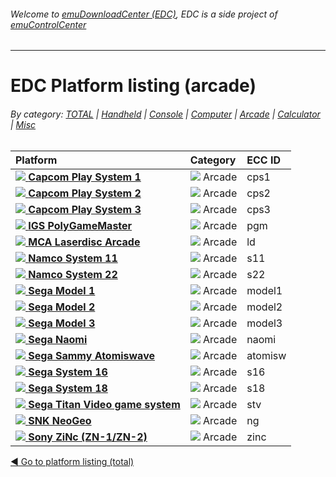###### Welcome to [emuDownloadCenter (EDC)](https://github.com/PhoenixInteractiveNL/emuDownloadCenter/wiki/), EDC is a side project of [emuControlCenter](https://github.com/PhoenixInteractiveNL/emuControlCenter/wiki/)
***
# EDC Platform listing (arcade)

###### By category: [TOTAL](https://github.com/PhoenixInteractiveNL/emuDownloadCenter/wiki/EDC-Platform-List) | [Handheld](https://github.com/PhoenixInteractiveNL/emuDownloadCenter/wiki/EDC-Platform-List-Handheld) | [Console](https://github.com/PhoenixInteractiveNL/emuDownloadCenter/wiki/EDC-Platform-List-Console) | [Computer](https://github.com/PhoenixInteractiveNL/emuDownloadCenter/wiki/EDC-Platform-List-Computer) | [Arcade](https://github.com/PhoenixInteractiveNL/emuDownloadCenter/wiki/EDC-Platform-List-Arcade) | [Calculator](https://github.com/PhoenixInteractiveNL/emuDownloadCenter/wiki/EDC-Platform-List-Calculator) | [Misc](https://github.com/PhoenixInteractiveNL/emuDownloadCenter/wiki/EDC-Platform-List-Misc)

| Platform | Category | ECC ID |
|:---------|:---------|:-------|
| [![](https://raw.githubusercontent.com/wiki/PhoenixInteractiveNL/emuDownloadCenter/images_platform/ecc_cps1_nav.png) **Capcom Play System 1**](https://github.com/PhoenixInteractiveNL/emuDownloadCenter/wiki/Platform-cps1) | ![](https://raw.githubusercontent.com/wiki/PhoenixInteractiveNL/emuDownloadCenter/images_misc/icon_arcade_24.png) Arcade | cps1 |
| [![](https://raw.githubusercontent.com/wiki/PhoenixInteractiveNL/emuDownloadCenter/images_platform/ecc_cps2_nav.png) **Capcom Play System 2**](https://github.com/PhoenixInteractiveNL/emuDownloadCenter/wiki/Platform-cps2) | ![](https://raw.githubusercontent.com/wiki/PhoenixInteractiveNL/emuDownloadCenter/images_misc/icon_arcade_24.png) Arcade | cps2 |
| [![](https://raw.githubusercontent.com/wiki/PhoenixInteractiveNL/emuDownloadCenter/images_platform/ecc_cps3_nav.png) **Capcom Play System 3**](https://github.com/PhoenixInteractiveNL/emuDownloadCenter/wiki/Platform-cps3) | ![](https://raw.githubusercontent.com/wiki/PhoenixInteractiveNL/emuDownloadCenter/images_misc/icon_arcade_24.png) Arcade | cps3 |
| [![](https://raw.githubusercontent.com/wiki/PhoenixInteractiveNL/emuDownloadCenter/images_platform/ecc_pgm_nav.png) **IGS PolyGameMaster**](https://github.com/PhoenixInteractiveNL/emuDownloadCenter/wiki/Platform-pgm) | ![](https://raw.githubusercontent.com/wiki/PhoenixInteractiveNL/emuDownloadCenter/images_misc/icon_arcade_24.png) Arcade | pgm |
| [![](https://raw.githubusercontent.com/wiki/PhoenixInteractiveNL/emuDownloadCenter/images_platform/ecc_ld_nav.png) **MCA Laserdisc Arcade**](https://github.com/PhoenixInteractiveNL/emuDownloadCenter/wiki/Platform-ld) | ![](https://raw.githubusercontent.com/wiki/PhoenixInteractiveNL/emuDownloadCenter/images_misc/icon_arcade_24.png) Arcade | ld |
| [![](https://raw.githubusercontent.com/wiki/PhoenixInteractiveNL/emuDownloadCenter/images_platform/ecc_s11_nav.png) **Namco System 11**](https://github.com/PhoenixInteractiveNL/emuDownloadCenter/wiki/Platform-s11) | ![](https://raw.githubusercontent.com/wiki/PhoenixInteractiveNL/emuDownloadCenter/images_misc/icon_arcade_24.png) Arcade | s11 |
| [![](https://raw.githubusercontent.com/wiki/PhoenixInteractiveNL/emuDownloadCenter/images_platform/ecc_s22_nav.png) **Namco System 22**](https://github.com/PhoenixInteractiveNL/emuDownloadCenter/wiki/Platform-s22) | ![](https://raw.githubusercontent.com/wiki/PhoenixInteractiveNL/emuDownloadCenter/images_misc/icon_arcade_24.png) Arcade | s22 |
| [![](https://raw.githubusercontent.com/wiki/PhoenixInteractiveNL/emuDownloadCenter/images_platform/ecc_model1_nav.png) **Sega Model 1**](https://github.com/PhoenixInteractiveNL/emuDownloadCenter/wiki/Platform-model1) | ![](https://raw.githubusercontent.com/wiki/PhoenixInteractiveNL/emuDownloadCenter/images_misc/icon_arcade_24.png) Arcade | model1 |
| [![](https://raw.githubusercontent.com/wiki/PhoenixInteractiveNL/emuDownloadCenter/images_platform/ecc_model2_nav.png) **Sega Model 2**](https://github.com/PhoenixInteractiveNL/emuDownloadCenter/wiki/Platform-model2) | ![](https://raw.githubusercontent.com/wiki/PhoenixInteractiveNL/emuDownloadCenter/images_misc/icon_arcade_24.png) Arcade | model2 |
| [![](https://raw.githubusercontent.com/wiki/PhoenixInteractiveNL/emuDownloadCenter/images_platform/ecc_model3_nav.png) **Sega Model 3**](https://github.com/PhoenixInteractiveNL/emuDownloadCenter/wiki/Platform-model3) | ![](https://raw.githubusercontent.com/wiki/PhoenixInteractiveNL/emuDownloadCenter/images_misc/icon_arcade_24.png) Arcade | model3 |
| [![](https://raw.githubusercontent.com/wiki/PhoenixInteractiveNL/emuDownloadCenter/images_platform/ecc_naomi_nav.png) **Sega Naomi**](https://github.com/PhoenixInteractiveNL/emuDownloadCenter/wiki/Platform-naomi) | ![](https://raw.githubusercontent.com/wiki/PhoenixInteractiveNL/emuDownloadCenter/images_misc/icon_arcade_24.png) Arcade | naomi |
| [![](https://raw.githubusercontent.com/wiki/PhoenixInteractiveNL/emuDownloadCenter/images_platform/ecc_atomisw_nav.png) **Sega Sammy Atomiswave**](https://github.com/PhoenixInteractiveNL/emuDownloadCenter/wiki/Platform-atomisw) | ![](https://raw.githubusercontent.com/wiki/PhoenixInteractiveNL/emuDownloadCenter/images_misc/icon_arcade_24.png) Arcade | atomisw |
| [![](https://raw.githubusercontent.com/wiki/PhoenixInteractiveNL/emuDownloadCenter/images_platform/ecc_s16_nav.png) **Sega System 16**](https://github.com/PhoenixInteractiveNL/emuDownloadCenter/wiki/Platform-s16) | ![](https://raw.githubusercontent.com/wiki/PhoenixInteractiveNL/emuDownloadCenter/images_misc/icon_arcade_24.png) Arcade | s16 |
| [![](https://raw.githubusercontent.com/wiki/PhoenixInteractiveNL/emuDownloadCenter/images_platform/ecc_s18_nav.png) **Sega System 18**](https://github.com/PhoenixInteractiveNL/emuDownloadCenter/wiki/Platform-s18) | ![](https://raw.githubusercontent.com/wiki/PhoenixInteractiveNL/emuDownloadCenter/images_misc/icon_arcade_24.png) Arcade | s18 |
| [![](https://raw.githubusercontent.com/wiki/PhoenixInteractiveNL/emuDownloadCenter/images_platform/ecc_stv_nav.png) **Sega Titan Video game system**](https://github.com/PhoenixInteractiveNL/emuDownloadCenter/wiki/Platform-stv) | ![](https://raw.githubusercontent.com/wiki/PhoenixInteractiveNL/emuDownloadCenter/images_misc/icon_arcade_24.png) Arcade | stv |
| [![](https://raw.githubusercontent.com/wiki/PhoenixInteractiveNL/emuDownloadCenter/images_platform/ecc_ng_nav.png) **SNK NeoGeo**](https://github.com/PhoenixInteractiveNL/emuDownloadCenter/wiki/Platform-ng) | ![](https://raw.githubusercontent.com/wiki/PhoenixInteractiveNL/emuDownloadCenter/images_misc/icon_arcade_24.png) Arcade | ng |
| [![](https://raw.githubusercontent.com/wiki/PhoenixInteractiveNL/emuDownloadCenter/images_platform/ecc_zinc_nav.png) **Sony ZiNc (ZN-1/ZN-2)**](https://github.com/PhoenixInteractiveNL/emuDownloadCenter/wiki/Platform-zinc) | ![](https://raw.githubusercontent.com/wiki/PhoenixInteractiveNL/emuDownloadCenter/images_misc/icon_arcade_24.png) Arcade | zinc |

[:arrow_backward: Go to platform listing (total)](https://github.com/PhoenixInteractiveNL/emuDownloadCenter/wiki/EDC-Platform-List)
